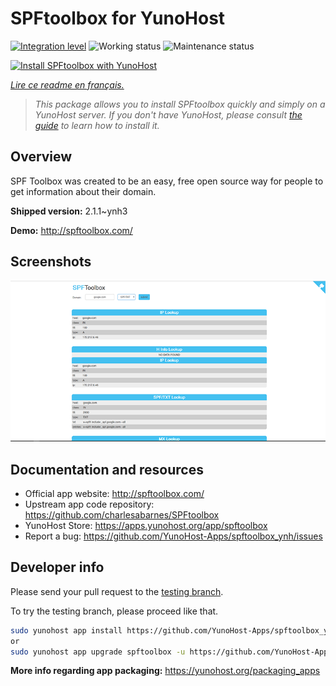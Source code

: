 <!--
N.B.: This README was automatically generated by https://github.com/YunoHost/apps/tree/master/tools/README-generator
It shall NOT be edited by hand.
-->

# SPFtoolbox for YunoHost

[![Integration level](https://dash.yunohost.org/integration/spftoolbox.svg)](https://dash.yunohost.org/appci/app/spftoolbox) ![Working status](https://ci-apps.yunohost.org/ci/badges/spftoolbox.status.svg) ![Maintenance status](https://ci-apps.yunohost.org/ci/badges/spftoolbox.maintain.svg)

[![Install SPFtoolbox with YunoHost](https://install-app.yunohost.org/install-with-yunohost.svg)](https://install-app.yunohost.org/?app=spftoolbox)

*[Lire ce readme en français.](./README_fr.md)*

> *This package allows you to install SPFtoolbox quickly and simply on a YunoHost server.
If you don't have YunoHost, please consult [the guide](https://yunohost.org/#/install) to learn how to install it.*

## Overview

SPF Toolbox was created to be an easy, free open source way for people to get information about their domain.


**Shipped version:** 2.1.1~ynh3

**Demo:** http://spftoolbox.com/

## Screenshots

![Screenshot of SPFtoolbox](./doc/screenshots/687474703a2f2f692e696d6775722e636f6d2f4143785a5074512e706e67.png)

## Documentation and resources

* Official app website: <http://spftoolbox.com/>
* Upstream app code repository: <https://github.com/charlesabarnes/SPFtoolbox>
* YunoHost Store: <https://apps.yunohost.org/app/spftoolbox>
* Report a bug: <https://github.com/YunoHost-Apps/spftoolbox_ynh/issues>

## Developer info

Please send your pull request to the [testing branch](https://github.com/YunoHost-Apps/spftoolbox_ynh/tree/testing).

To try the testing branch, please proceed like that.

``` bash
sudo yunohost app install https://github.com/YunoHost-Apps/spftoolbox_ynh/tree/testing --debug
or
sudo yunohost app upgrade spftoolbox -u https://github.com/YunoHost-Apps/spftoolbox_ynh/tree/testing --debug
```

**More info regarding app packaging:** <https://yunohost.org/packaging_apps>
